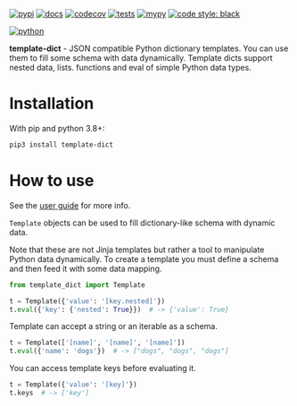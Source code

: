 [![pypi](https://img.shields.io/pypi/v/template-dict.svg)](https://pypi.python.org/pypi/template-dict/)
[![docs](https://readthedocs.org/projects/template-dict/badge/?version=latest&style=flat)](https://template-dict.readthedocs.io)
[![codecov](https://codecov.io/gh/violet-black/template-dict/graph/badge.svg?token=FEUUMQELFX)](https://codecov.io/gh/violet-black/template-dict)
[![tests](https://github.com/violet-black/template-dict/actions/workflows/tests.yaml/badge.svg)](https://github.com/violet-black/template-dict/actions/workflows/tests.yaml)
[![mypy](https://www.mypy-lang.org/static/mypy_badge.svg)](https://mypy-lang.org/)
[![code style: black](https://img.shields.io/badge/code%20style-black-000000.svg)](https://github.com/psf/black)

[![python](https://img.shields.io/pypi/pyversions/template-dict.svg)](https://pypi.python.org/pypi/template-dict/)

**template-dict** - JSON compatible Python dictionary templates. You can use them to fill some schema with data
dynamically. Template dicts support nested data, lists. functions and eval of simple Python data types.

# Installation

With pip and python 3.8+:

```bash
pip3 install template-dict
```

# How to use

See the [user guide](https://template-dict.readthedocs.io/guide.html) for more info.

`Template` objects can be used to fill dictionary-like schema with dynamic data.

Note that these are not Jinja templates but rather a tool to manipulate Python data dynamically.
To create a template you must define a schema and then feed it with some data mapping.

```python
from template_dict import Template

t = Template({'value': '[key.nested]'})
t.eval({'key': {'nested': True}})  # -> {'value': True}
```

Template can accept a string or an iterable as a schema.

```python
t = Template(['[name]', '[name]', '[name]'])
t.eval({'name': 'dogs'})  # -> ["dogs", "dogs", "dogs"]
```

You can access template keys before evaluating it.

```python
t = Template({'value': '[key]'})
t.keys  # -> ['key']
```
